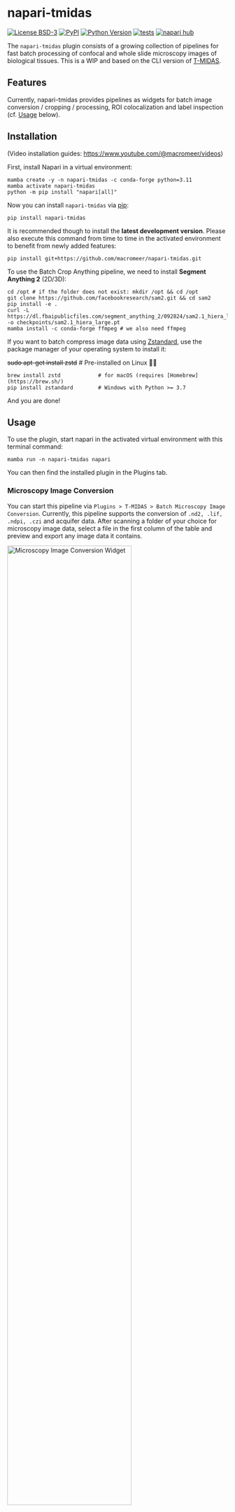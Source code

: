 # napari-tmidas

[![License BSD-3](https://img.shields.io/pypi/l/napari-tmidas.svg?color=green)](https://github.com/macromeer/napari-tmidas/raw/main/LICENSE)
[![PyPI](https://img.shields.io/pypi/v/napari-tmidas.svg?color=green)](https://pypi.org/project/napari-tmidas)
[![Python Version](https://img.shields.io/pypi/pyversions/napari-tmidas.svg?color=green)](https://python.org)
[![tests](https://github.com/macromeer/napari-tmidas/workflows/tests/badge.svg)](https://github.com/macromeer/napari-tmidas/actions)
[![napari hub](https://img.shields.io/endpoint?url=https://api.napari-hub.org/shields/napari-tmidas)](https://napari-hub.org/plugins/napari-tmidas)
<!-- [![codecov](https://codecov.io/gh/macromeer/napari-tmidas/branch/main/graph/badge.svg)](https://codecov.io/gh/macromeer/napari-tmidas) -->
The `napari-tmidas` plugin consists of a growing collection of pipelines for fast batch processing of confocal and whole slide microscopy images of biological tissues. This is a WIP and based on the CLI version of [T-MIDAS](https://github.com/MercaderLabAnatomy/T-MIDAS).

## Features
Currently, napari-tmidas provides pipelines as widgets for batch image conversion / cropping / processing, ROI colocalization and label inspection (cf. [Usage](#usage) below).

## Installation

(Video installation guides: https://www.youtube.com/@macromeer/videos)

First, install Napari in a virtual environment:

    mamba create -y -n napari-tmidas -c conda-forge python=3.11
    mamba activate napari-tmidas
    python -m pip install "napari[all]"

Now you can install `napari-tmidas` via [pip]:

    pip install napari-tmidas

It is recommended though to install the **latest development version**. Please also execute this command from time to time in the activated environment to benefit from newly added features:

    pip install git+https://github.com/macromeer/napari-tmidas.git

To use the Batch Crop Anything pipeline, we need to install **Segment Anything 2** (2D/3D):

    cd /opt # if the folder does not exist: mkdir /opt && cd /opt
    git clone https://github.com/facebookresearch/sam2.git && cd sam2
    pip install -e .
    curl -L https://dl.fbaipublicfiles.com/segment_anything_2/092824/sam2.1_hiera_large.pt -o checkpoints/sam2.1_hiera_large.pt
    mamba install -c conda-forge ffmpeg # we also need ffmpeg

If you want to batch compress image data using [Zstandard](https://github.com/facebook/zstd), use the package manager of your operating system to install it:

   ~~sudo apt-get install zstd~~    # Pre-installed on Linux :man_shrugging:

    brew install zstd            # for macOS (requires [Homebrew](https://brew.sh/)
    pip install zstandard        # Windows with Python >= 3.7



And you are done! 

## Usage

To use the plugin, start napari in the activated virtual environment with this terminal command:

    mamba run -n napari-tmidas napari

You can then find the installed plugin in the Plugins tab.

### Microscopy Image Conversion

You can start this pipeline via `Plugins > T-MIDAS > Batch Microscopy Image Conversion`. Currently, this pipeline supports the conversion of `.nd2, .lif, .ndpi, .czi` and acquifer data. After scanning a folder of your choice for microscopy image data, select a file in the first column of the table and preview and export any image data it contains.


<img src="https://github.com/user-attachments/assets/e377ca71-2f30-447d-825e-d2feebf7061b" alt="Microscopy Image Conversion Widget" style="width:75%; height:auto;">


### Image Processing

1. After opening `Plugins > T-MIDAS > Batch Image Processing`, enter the path to the folder containing the images to be processed (currently supports TIF, later also ZARR). You can also filter for filename suffix.

![image](https://github.com/user-attachments/assets/41ecb689-9abe-4371-83b5-9c5eb37069f9)

2. As a result, a table appears with the found images. You can click on them to inspect them in the viewer.

![image](https://github.com/user-attachments/assets/8360942a-be8f-49ec-bc25-385ee43bd601)

3. Next, select a processing function, set parameters if applicable and `Start Batch Processing`.

![image](https://github.com/user-attachments/assets/05929660-6672-4f76-89da-4f17749ccfad)

4. You can click on the images in the table to show them in the viewer. For example first click on one of the `Original Files`, and then the corresponding `Processed File` to see an overlay.

<img src="https://github.com/user-attachments/assets/cfe84828-c1cc-4196-9a53-5dfb82d5bfce" alt="Image Processing Widget" style="width:75%; height:auto;">


Note that whenever you click on an `Original File` or `Processed File` in the table, it will replace the one that is currently shown in the viewer. So naturally, you'd first select the original image, and then the processed image to correctly see the image pair that you want to inspect.


#### Processing Function Credits

The image processing capabilities are powered by several excellent open-source tools:
- [Cellpose 4](https://github.com/MouseLand/cellpose): Advanced cell segmentation
- [Trackastra](https://github.com/weigertlab/trackastra): Cell tracking and analysis
- [CAREamics](https://github.com/CAREamics/careamics): Content-aware image restoration and enhancement

### Batch Label Inspection
If you have already segmented a folder full of images and now you want to maybe inspect and edit each label image, you can use the `Plugins > T-MIDAS > Batch Label Inspection`, which automatically saves your changes to the existing label image once you click the `Save Changes and Continue` button (bottom right).

<img src="https://github.com/user-attachments/assets/0bf8c6ae-4212-449d-8183-e91b23ba740e" alt="Batch Label Inspection Widget" style="width:75%; height:auto;">

### Crop Anything
This pipeline combines the Segment Anything Model (SAM) for automatic object detection with an interactive interface for selecting and cropping multiple objects from images. To launch the widget, open `Plugins > T-MIDAS > Batch Crop Anything`. Cropping works like this: Enter 2D view and go to the first z slice where the object to be cropped is appearing. Activate/select the points layer and click on the object. Terminal shows progress. You can then proceed to select another object (always do this in 2D mode)

<img src="https://github.com/user-attachments/assets/6d72c2a2-1064-4a27-b398-a9b86fcbc443" alt="Crop Anything Widget" style="width:75%; height:auto;">




### ROI Colocalization
This pipeline quantifies colocalization between labeled regions of interest (ROIs) across multiple image channels. It determines the extent of overlap between ROIs in a reference channel and those in one or two other channels. The output is a table of colocalization counts. Optionally, the size of reference channel ROIs, as well as the total or median size of colocalizing ROIs in the other channels, can be included. Colocalization is determined using Boolean masking. The number of colocalizing instances is determined by counting unique label IDs within the overlapping regions. Typically, the reference channel contains larger structures, while other channels contain smaller, potentially nested, structures. For example, the reference channel might contain cell bodies, with the second and third channels containing nuclei and sub-nuclear objects, respectively.

<img src="https://github.com/user-attachments/assets/2f9022a0-7b88-4588-a448-250f07a634d7" alt="ROI Colocalization Widget" style="width:75%; height:auto;">

## Contributing

Contributions are very welcome. Tests can be run with [tox], please ensure
the coverage at least stays the same before you submit a pull request.

## License

Distributed under the terms of the [BSD-3] license,
"napari-tmidas" is free and open source software

## Issues

If you encounter any problems, please [file an issue] along with a detailed description.

[napari]: https://github.com/napari/napari
[copier]: https://copier.readthedocs.io/en/stable/
[@napari]: https://github.com/napari
[MIT]: http://opensource.org/licenses/MIT
[BSD-3]: http://opensource.org/licenses/BSD-3-Clause
[GNU GPL v3.0]: http://www.gnu.org/licenses/gpl-3.0.txt
[GNU LGPL v3.0]: http://www.gnu.org/licenses/lgpl-3.0.txt
[Apache Software License 2.0]: http://www.apache.org/licenses/LICENSE-2.0
[Mozilla Public License 2.0]: https://www.mozilla.org/media/MPL/2.0/index.txt
[napari-plugin-template]: https://github.com/napari/napari-plugin-template

[file an issue]: https://github.com/macromeer/napari-tmidas/issues

----------------------------------

This [napari] plugin was generated with [copier] using the [napari-plugin-template].

<!--
Don't miss the full getting started guide to set up your new package:
https://github.com/napari/napari-plugin-template#getting-started

and review the napari docs for plugin developers:
https://napari.org/stable/plugins/index.html
-->

[napari]: https://github.com/napari/napari
[tox]: https://tox.readthedocs.io/en/latest/
[pip]: https://pypi.org/project/pip/
[PyPI]: https://pypi.org/
